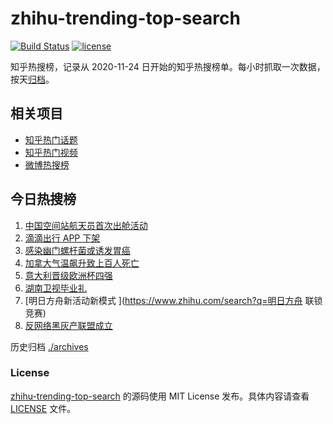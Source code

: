 # zhihu-trending-top-search

[![Build Status](https://github.com/justjavac/zhihu-trending-top-search/workflows/ci/badge.svg?branch=main)](https://github.com/justjavac/zhihu-trending-top-search/actions)
[![license](https://img.shields.io/github/license/justjavac/zhihu-trending-top-search)](https://github.com/justjavac/zhihu-trending-top-search/blob/main/LICENSE)

知乎热搜榜，记录从 2020-11-24 日开始的知乎热搜榜单。每小时抓取一次数据，按天[归档](./archives)。

## 相关项目

- [知乎热门话题](https://github.com/justjavac/zhihu-trending-hot-questions)
- [知乎热门视频](https://github.com/justjavac/zhihu-trending-hot-video)
- [微博热搜榜](https://github.com/justjavac/weibo-trending-hot-search)

## 今日热搜榜

<!-- BEGIN -->
<!-- 最后更新时间 Mon Jul 05 2021 03:04:12 GMT+0800 (China Standard Time) -->

1. [中国空间站航天员首次出舱活动](https://www.zhihu.com/search?q=首次出舱)
2. [滴滴出行 APP 下架](https://www.zhihu.com/search?q=滴滴下架)
3. [感染幽门螺杆菌或诱发胃癌](https://www.zhihu.com/search?q=幽门螺杆菌)
4. [加拿大气温飙升致上百人死亡](https://www.zhihu.com/search?q=加拿大气温飙升)
5. [意大利晋级欧洲杯四强](https://www.zhihu.com/search?q=意大利队)
6. [湖南卫视毕业礼](https://www.zhihu.com/search?q=2021毕业礼)
7. [明日方舟新活动新模式 ](https://www.zhihu.com/search?q=明日方舟 联锁竞赛)
8. [反网络黑灰产联盟成立](https://www.zhihu.com/search?q=TapTap)

<!-- END -->

历史归档 [./archives](./archives)

### License

[zhihu-trending-top-search](https://github.com/justjavac/zhihu-trending-top-search)
的源码使用 MIT License 发布。具体内容请查看 [LICENSE](./LICENSE) 文件。
